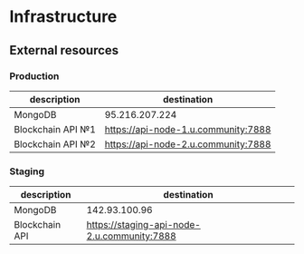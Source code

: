 # Infrastructure

## External resources

### Production

description | destination
--- | ---
MongoDB | 95.216.207.224
Blockchain API №1 | https://api-node-1.u.community:7888
Blockchain API №2 | https://api-node-2.u.community:7888


### Staging

description | destination
--- | ---
MongoDB | 142.93.100.96
Blockchain API | https://staging-api-node-2.u.community:7888
